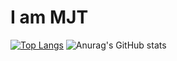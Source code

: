 <h1> I am MJT </h1>

[![Top Langs](https://github-readme-stats.vercel.app/api/top-langs/?username=Mr6MJT&theme=dark)](https://github.com/Mr6MJT/github-readme-stats)
![Anurag's GitHub stats](https://github-readme-stats.vercel.app/api?username=Mr6MJT&show_icons=true&theme=dark)
